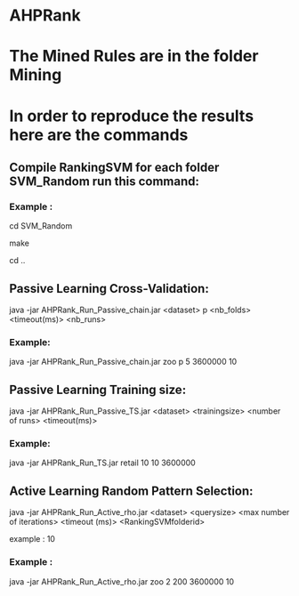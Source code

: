 # AHPRank

# The Mined Rules are in the folder Mining
# In order to reproduce the results here are the commands
## Compile RankingSVM for each folder SVM_Random run this command:
### Example : 

cd SVM_Random

make 

cd ..

## Passive Learning Cross-Validation:

java -jar AHPRank_Run_Passive_chain.jar \<dataset> p \<nb_folds> \<timeout(ms)> \<nb_runs> 

### Example: 
java -jar AHPRank_Run_Passive_chain.jar zoo p 5 3600000 10


## Passive Learning Training size:
java -jar AHPRank_Run_Passive_TS.jar  \<dataset> \<trainingsize>  \<number of runs> \<timeout(ms)>
  
### Example:
java -jar AHPRank_Run_TS.jar retail 10 10 3600000 


## Active Learning Random Pattern Selection:

java -jar AHPRank_Run_Active_rho.jar \<dataset> \<querysize> \<max number of iterations> \<timeout (ms)> \<RankingSVMfolderid> 

<RankingSVMfolderid> example : 10
 
 
 
### Example : 
java -jar AHPRank_Run_Active_rho.jar zoo 2 200 3600000 10


